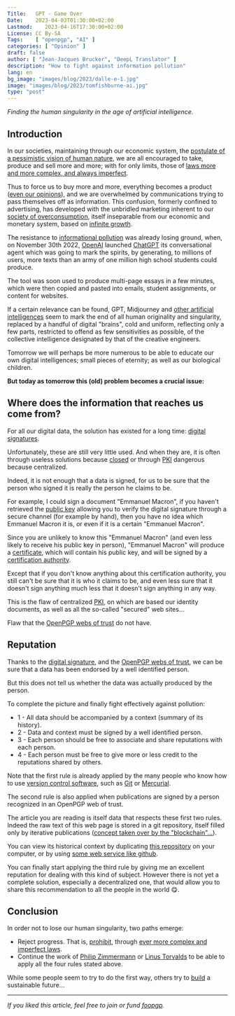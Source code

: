 ```yaml
---
Title:   GPT - Game Over
Date:    2023-04-03T01:30:00+02:00
Lastmod:    2023-04-16T17:30:00+02:00
License: CC By-SA
Tags:    [ "openpgp", "AI" ]
categories: [ "Opinion" ]
draft: false
author: [ "Jean-Jacques Brucker", "DeepL Translator" ]
description: "How to fight against information pollution"
lang: en
bg_image: "images/blog/2023/dalle-e-1.jpg"
image: "images/blog/2023/tomfishburne-ai.jpg"
type: "post"
---
```


*Finding the human singularity in the age of artificial intelligence.*

## Introduction

In our societies, maintaining through our economic system, the [postulate of a pessimistic vision of human nature](https://en.wikipedia.org/wiki/Homo_homini_lupus), we are all encouraged to take, produce and sell more and more; with for only limits, those of [laws more and more complex, and always imperfect](https://en.wikipedia.org/wiki/Leviathan_(Hobbes_book)).

Thus to force us to buy more and more, everything becomes a product ([even our opinions](https://en.wikipedia.org/wiki/Facebook%E2%80%93Cambridge_Analytica_data_scandal)), and we are overwhelmed by communications trying to pass themselves off as information. This confusion, formerly confined to advertising, has developed with the unbridled marketing inherent to our [society of overconsumption](https://en.wikipedia.org/wiki/Consumer_society), itself inseparable from our economic and monetary system, based on [infinite growth](https://en.wikipedia.org/wiki/Technocracy).

The resistance to [informational pollution](https://en.wikipedia.org/wiki/Information_pollution) was already losing ground, when, on November 30th 2022, [OpenAI](https://en.wikipedia.org/wiki/OpenAI) launched [ChatGPT](https://en.wikipedia.org/wiki/ChatGPT) its conversational agent which was going to mark the spirits, by generating, to millions of users, more texts than an army of one million high school students could produce.

The tool was soon used to produce multi-page essays in a few minutes, which were then copied and pasted into emails, student assignments, or content for websites.

If a certain relevance can be found, GPT, Midjourney and [other artificial intelligences](https://en.wikipedia.org/wiki/Generative_art) seem to mark the end of all human originality and singularity, replaced by a handful of digital "brains", cold and uniform, reflecting only a few parts, restricted to offend as few sensitivities as possible, of the collective intelligence designated by that of the creative engineers.

Tomorrow we will perhaps be more numerous to be able to educate our own digital intelligences; small pieces of eternity; as well as our biological children.

**But today as tomorrow this (old) problem becomes a crucial issue:**

## Where does the information that reaches us come from?

For all our digital data, the solution has existed for a long time: [digital signatures](https://en.wikipedia.org/wiki/Digital_signature).

Unfortunately, these are still very little used. And when they are, it is often through useless solutions because [closed](https://en.wikipedia.org/wiki/Proprietary_software) or through [PKI](https://en.wikipedia.org/wiki/Public_key_infrastructure) dangerous because centralized.


Indeed, it is not enough that a data is signed, for us to be sure that the person who signed it is really the person he claims to be.

For example, I could sign a document "Emmanuel Macron", if you haven't retrieved the [public key](https://en.wikipedia.org/wiki/Public-key_cryptography) allowing you to verify the digital signature through a secure channel (for example by hand), then you have no idea which Emmanuel Macron it is, or even if it is a certain "Emmanuel Macron".

Since you are unlikely to know this "Emmanuel Macron" (and even less likely to receive his public key in person), "Emmanuel Macron" will produce a [certificate](https://en.wikipedia.org/wiki/Public_key_certificate), which will contain his public key, and will be signed by a [certification authority](https://en.wikipedia.org/wiki/Certificate_authority).

Except that if you don't know anything about this certification authority, you still can't be sure that it is who it claims to be, and even less sure that it doesn't sign anything much less that it doesn't sign anything in any way.

This is the flaw of centralized [PKI](https://en.wikipedia.org/wiki/Public_key_infrastructure), on which are based our identity documents, as well as all the so-called "secured" web sites...

Flaw that the [OpenPGP webs of trust](https://en.wikipedia.org/wiki/Web_of_trust) do not have.

## Reputation

Thanks to the [digital signature](https://en.wikipedia.org/wiki/Digital_signature), and the [OpenPGP webs of trust](https://en.wikipedia.org/wiki/Web_of_trust), we can be sure that a data has been endorsed by a well identified person.

But this does not tell us whether the data was actually produced by the person.

To complete the picture and finally fight effectively against
pollution:

* 1 - All data should be accompanied by a context (summary of its history).
* 2 - Data and context must be signed by a well identified person.
* 3 - Each person should be free to associate and share reputations with each person.
* 4 - Each person must be free to give more or less credit to the reputations shared by others.

Note that the first rule is already applied by the many people who
know how to use [version control software](https://en.wikipedia.org/wiki/Version_control_system), such as [Git](https://en.wikipedia.org/wiki/Git) or [Mercurial](https://en.wikipedia.org/wiki/Mercurial).

The second rule is also applied when publications are signed by
a person recognized in an OpenPGP web of trust.

The article you are reading is itself data that respects these first two
rules. Indeed the raw text of this web page is stored in a git repository,
itself filled only by iterative publications ([concept taken over by
the "blockchain"...](https://netfuture.ch/2022/02/git-pgp-blockchain-comparison/)).

You can view its historical context by duplicating [this repository](https://github.com/foopgp/foopgp-hugowebsite/) on your computer, or by using [some web service like github](https://github.com/foopgp/foopgp-hugowebsite/commits/test/content/english/blog/2023-04-03-lutter-contre-la-polution-informationelle.md).

You can finally start applying the third rule by giving me an
excellent reputation for dealing with this kind of subject. However there is not yet a complete solution, especially a decentralized one, that would allow you to share
this recommendation to all the people in the world 😋.

## Conclusion

In order not to lose our human singularity, two paths emerge:

* Reject progress. That is, [prohibit](https://www.numerama.com/tech/1324324-litalie-reclame-larret-de-chatgpt-au-nom-du-rgpd.html), through [ever more complex and imperfect laws](https://www.europarl.europa.eu/news/fr/headlines/society/20201015STO89417/regles-sur-l-ia-ce-que-veut-le-parlement-europeen).
* Continue the work of [Philip Zimmermann](https://en.wikipedia.org/wiki/Phil_Zimmermann) or [Linus Torvalds](https://en.wikipedia.org/wiki/Linus_Torvalds) to be able to apply all the four rules stated above.

While some people seem to try to do the first way,
others try to [build](https://datatracker.ietf.org/wg/openpgp/charter/) a sustainable future...

---

*If you liked this article, feel free to join or fund [foopgp](/about/legal-notice/).*
